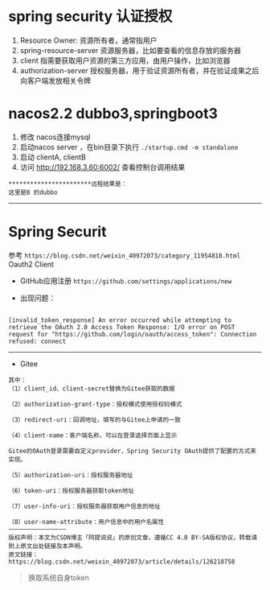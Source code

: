 # spring security 认证授权
1. Resource Owner: 资源所有者，通常指用户
2. spring-resource-server 资源服务器，比如要查看的信息存放的服务器
3. client 指需要获取用户资源的第三方应用，由用户操作，比如浏览器
2. authorization-server 授权服务器，用于验证资源所有者，并在验证成果之后向客户端发放相关令牌

# nacos2.2 dubbo3,springboot3
1. 修改 nacos连接mysql 
2. 启动nacos server ，在bin目录下执行 `./startup.cmd -m standalone`
2. 启动 clientA, clientB
3. 访问 http://192.168.3.60:6002/  查看控制台调用结果
~~~
***********************远程结果是：
这里是B 的dubbo

~~~



--------------
# Spring Securit 
参考 `https://blog.csdn.net/weixin_40972073/category_11954818.html`
Oauth2 Client
- GitHub应用注册 `https://github.com/settings/applications/new`

- 出现问题： 
~~~

[invalid_token_response] An error occurred while attempting to retrieve the OAuth 2.0 Access Token Response: I/O error on POST request for "https://github.com/login/oauth/access_token": Connection refused: connect
~~~
----------------------
- Gitee
~~~
其中：
（1）client_id、client-secret替换为Gitee获取的数据

（2）authorization-grant-type：授权模式使用授权码模式

（3）redirect-uri：回调地址，填写的与Gitee上申请的一致

（4）client-name：客户端名称，可以在登录选择页面上显示

Gitee的OAuth登录需要自定义provider，Spring Security OAuth提供了配置的方式来实现。

（5）authorization-uri：授权服务器地址

（6）token-uri：授权服务器获取token地址

（7）user-info-uri：授权服务器获取用户信息的地址

（8）user-name-attribute：用户信息中的用户名属性
————————————————
版权声明：本文为CSDN博主「阿提说说」的原创文章，遵循CC 4.0 BY-SA版权协议，转载请附上原文出处链接及本声明。
原文链接：https://blog.csdn.net/weixin_40972073/article/details/126210758
~~~

> 换取系统自身token